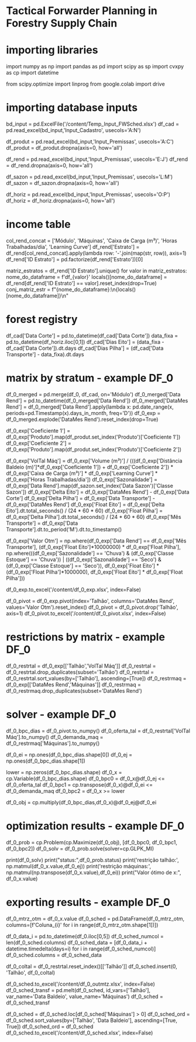 # Tactical Forwarder Planning in Forestry Supply Chain

# importing libraries
import numpy as np
import pandas as pd
import scipy as sp
import cvxpy as cp
import datetime

from scipy.optimize import linprog
from google.colab import drive

# importing database inputs
bd_input = pd.ExcelFile('/content/Temp_Input_FWSched.xlsx')
df_cad = pd.read_excel(bd_input,'Input_Cadastro', usecols='A:N')

df_produt = pd.read_excel(bd_input,'Input_Premissas', usecols='A:C')
df_produt = df_produt.dropna(axis=0, how='all')

df_rend = pd.read_excel(bd_input,'Input_Premissas', usecols='E:J')
df_rend = df_rend.dropna(axis=0, how='all')

df_sazon = pd.read_excel(bd_input,'Input_Premissas', usecols='L:M')
df_sazon = df_sazon.dropna(axis=0, how='all')

df_horiz = pd.read_excel(bd_input,'Input_Premissas', usecols='O:P')
df_horiz = df_horiz.dropna(axis=0, how='all')

# income table
col_rend_concat = ['Módulo', 'Máquinas', 'Caixa de Carga (m³)', 'Horas Trabalhadas/dia', 'Learning Curve']
df_rend['Estrato'] = df_rend[col_rend_concat].apply(lambda row: '-'.join(map(str, row)), axis=1)
df_rend['ID Estrato'] = pd.factorize(df_rend['Estrato'])[0]

matriz_estratos = df_rend['ID Estrato'].unique()
for valor in matriz_estratos:
    nome_do_dataframe = f'df_{valor}'
    locals()[nome_do_dataframe] = df_rend[df_rend['ID Estrato'] == valor].reset_index(drop=True)
    conj_matriz_estr = f"{nome_do_dataframe}:\n{locals()[nome_do_dataframe]}\n"

# forest registry
df_cad['Data Corte'] = pd.to_datetime(df_cad['Data Corte'])
data_fixa = pd.to_datetime(df_horiz.iloc[0,1])
df_cad['Dias Eito'] = (data_fixa - df_cad['Data Corte']).dt.days
df_cad['Dias Pilha'] = (df_cad['Data Transporte'] - data_fixa).dt.days

# matrix by stratum - example DF_0
df_0_merged = pd.merge(df_0, df_cad, on='Módulo')
df_0_merged['Data Rend'] = pd.to_datetime(df_0_merged['Data Rend'])
df_0_merged['DataMes Rend'] = df_0_merged['Data Rend'].apply(lambda x: pd.date_range(x, periods=pd.Timestamp(x).days_in_month, freq='D'))
df_0_exp = df_0_merged.explode('DataMes Rend').reset_index(drop=True)

df_0_exp['Coeficiente 1'] = df_0_exp['Produto'].map(df_produt.set_index('Produto')['Coeficiente 1'])
df_0_exp['Coeficiente 2'] = df_0_exp['Produto'].map(df_produt.set_index('Produto')['Coeficiente 2'])

df_0_exp['VolTal Máq'] = df_0_exp['Volume (m³)'] / (((df_0_exp['Distância Baldeio (m)']*df_0_exp['Coeficiente 1']) + df_0_exp['Coeficiente 2']) * df_0_exp['Caixa de Carga (m³)'] * df_0_exp['Learning Curve'] * df_0_exp['Horas Trabalhadas/dia'])
df_0_exp['Sazonalidade'] = df_0_exp['Data Rend'].map(df_sazon.set_index('Data Sazon')['Classe Sazon'])
df_0_exp['Delta Eito'] = df_0_exp['DataMes Rend'] - df_0_exp['Data Corte']
df_0_exp['Delta Pilha'] = df_0_exp['Data Transporte'] - df_0_exp['DataMes Rend']
df_0_exp['Float Eito'] = df_0_exp['Delta Eito'].dt.total_seconds() / (24 * 60 * 60)
df_0_exp['Float Pilha'] = df_0_exp['Delta Pilha'].dt.total_seconds() / (24 * 60 * 60)
df_0_exp['Mês Transporte'] = df_0_exp['Data Transporte'].dt.to_period('M').dt.to_timestamp()

df_0_exp['Valor Otm'] = np.where(df_0_exp['Data Rend'] == df_0_exp['Mês Transporte'],
                        (df_0_exp['Float Eito']*10000000) * df_0_exp['Float Pilha'],
                        np.where(((df_0_exp['Sazonalidade'] == 'Chuva') & (df_0_exp['Classe Estoque'] == 'Chuva')) | ((df_0_exp['Sazonalidade'] == 'Seco') & (df_0_exp['Classe Estoque'] == 'Seco')),
                        df_0_exp['Float Eito'] * (df_0_exp['Float Pilha']*1000000),
                        df_0_exp['Float Eito'] * df_0_exp['Float Pilha']))

df_0_exp.to_excel('/content/df_0_exp.xlsx', index=False)

df_0_pivot = df_0_exp.pivot(index='Talhão', columns='DataMes Rend', values='Valor Otm').reset_index()
df_0_pivot = df_0_pivot.drop('Talhão', axis=1)
df_0_pivot.to_excel('/content/df_0_pivot.xlsx', index=False)

# restrictions by matrix - example DF_0
df_0_restrtal = df_0_exp[['Talhão','VolTal Máq']]
df_0_restrtal = df_0_restrtal.drop_duplicates(subset='Talhão')
df_0_restrtal = df_0_restrtal.sort_values(by=['Talhão'], ascending=[True])
df_0_restrmaq = df_0_exp[['DataMes Rend','Máquinas']]
df_0_restrmaq = df_0_restrmaq.drop_duplicates(subset='DataMes Rend')

# solver - example DF_0
df_0_bpc_dias = df_0_pivot.to_numpy()
df_0_oferta_tal = df_0_restrtal['VolTal Máq'].to_numpy()
df_0_demanda_maq = df_0_restrmaq['Máquinas'].to_numpy()

df_0_ei = np.ones(df_0_bpc_dias.shape[0])
df_0_ej = np.ones(df_0_bpc_dias.shape[1])

lower = np.zeros(df_0_bpc_dias.shape)
df_0_x = cp.Variable(df_0_bpc_dias.shape)
df_0_bpc0 = df_0_x@df_0_ej <= df_0_oferta_tal
df_0_bpc1 = cp.transpose(df_0_x)@df_0_ei <= df_0_demanda_maq
df_0_bpc2 = df_0_x >= lower

df_0_obj = cp.multiply(df_0_bpc_dias,df_0_x)@df_0_ej@df_0_ei

# optimization results - example DF_0
df_0_prob = cp.Problem(cp.Maximize(df_0_obj), [df_0_bpc0, df_0_bpc1, df_0_bpc2])
df_0_solv = df_0_prob.solve(solver=cp.GLPK_MI)

print(df_0_solv)
print("status:",df_0_prob.status)
print('restrição talhão:', np.matmul(df_0_x.value,df_0_ej))
print('restrição máquinas:', np.matmul(np.transpose(df_0_x.value),df_0_ei))
print("Valor ótimo de x:", df_0_x.value)

# exporting results - example DF_0
df_0_mtrz_otm = df_0_x.value
df_0_sched = pd.DataFrame(df_0_mtrz_otm, columns=[f'Coluna_{i}' for i in range(df_0_mtrz_otm.shape[1])])

df_0_data_i = pd.to_datetime(df_0.iloc[0,5])
df_0_sched_numcol = len(df_0_sched.columns)
df_0_sched_data = [df_0_data_i + datetime.timedelta(days=i) for i in range(df_0_sched_numcol)]
df_0_sched.columns = df_0_sched_data

df_0_coltal = df_0_restrtal.reset_index()[['Talhão']]
df_0_sched.insert(0, 'Talhão', df_0_coltal)

df_0_sched.to_excel('/content/df_0_outmtz.xlsx', index=False)
df_0_sched_transf = pd.melt(df_0_sched, id_vars=['Talhão'], var_name='Data Baldeio', value_name='Máquinas')
df_0_sched = df_0_sched_transf

df_0_sched = df_0_sched.loc[df_0_sched['Máquinas'] > 0]
df_0_sched_ord = df_0_sched.sort_values(by=['Talhão', 'Data Baldeio'], ascending=[True, True])
df_0_sched_ord = df_0_sched
df_0_sched.to_excel('/content/df_0_sched.xlsx', index=False)
